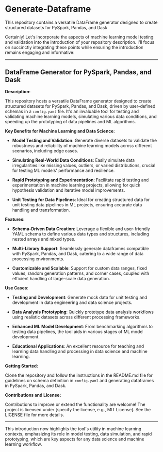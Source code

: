 # Generate-Dataframe
This repository contains a versatile DataFrame generator designed to create structured datasets for PySpark, Pandas, and Dask

Certainly! Let's incorporate the aspects of machine learning model testing and validation into the introduction of your repository description. I'll focus on succinctly integrating these points while ensuring the introduction remains engaging and informative:

---

## DataFrame Generator for PySpark, Pandas, and Dask

**Description:**

This repository hosts a versatile DataFrame generator designed to create structured datasets for PySpark, Pandas, and Dask, driven by user-defined schemas in a `config.yaml` file. It's an invaluable tool for testing and validating machine learning models, simulating various data conditions, and speeding up the prototyping of data pipelines and ML algorithms.

**Key Benefits for Machine Learning and Data Science:**

- **Model Testing and Validation**: Generate diverse datasets to validate the robustness and reliability of machine learning models across different scenarios, including edge cases.
  
- **Simulating Real-World Data Conditions**: Easily simulate data irregularities like missing values, outliers, or varied distributions, crucial for testing ML models' performance and resilience.
  
- **Rapid Prototyping and Experimentation**: Facilitate rapid testing and experimentation in machine learning projects, allowing for quick hypothesis validation and iterative model improvements.
  
- **Unit Testing for Data Pipelines**: Ideal for creating structured data for unit testing data pipelines in ML projects, ensuring accurate data handling and transformation.

**Features:**

- **Schema-Driven Data Creation**: Leverage a flexible and user-friendly YAML schema to define various data types and structures, including nested arrays and mixed types.
  
- **Multi-Library Support**: Seamlessly generate dataframes compatible with PySpark, Pandas, and Dask, catering to a wide range of data processing environments.
  
- **Customizable and Scalable**: Support for custom data ranges, fixed values, random generation patterns, and corner cases, coupled with efficient handling of large-scale data generation.

**Use Cases:**
- **Testing and Development**: Generate mock data for unit testing and development in data engineering and data science projects.
- **Data Analysis Prototyping**: Quickly prototype data analysis workflows using realistic datasets across different processing frameworks.
- **Enhanced ML Model Development**: From benchmarking algorithms to testing data pipelines, the tool aids in various stages of ML model development.
  
- **Educational Applications**: An excellent resource for teaching and learning data handling and processing in data science and machine learning.

**Getting Started:**

Clone the repository and follow the instructions in the README.md file for guidelines on schema definition in `config.yaml` and generating dataframes in PySpark, Pandas, and Dask.

**Contributions and License:**

Contributions to improve or extend the functionality are welcome! The project is licensed under [specify the license, e.g., MIT License]. See the LICENSE file for more details.

---

This introduction now highlights the tool's utility in machine learning contexts, emphasizing its role in model testing, data simulation, and rapid prototyping, which are key aspects for any data science and machine learning workflow.
